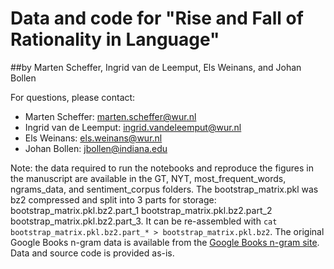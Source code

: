 # Data and code for "Rise and Fall of Rationality in Language"
##by Marten Scheffer, Ingrid van de Leemput, Els Weinans, and Johan Bollen

For questions, please contact:

- Marten Scheffer: marten.scheffer@wur.nl
- Ingrid van de Leemput: ingrid.vandeleemput@wur.nl
- Els Weinans: els.weinans@wur.nl
- Johan Bollen: jbollen@indiana.edu

Note: the data required to run the notebooks and reproduce the figures in the manuscript are available in the GT, NYT, most_frequent_words, ngrams_data, and sentiment_corpus folders. The bootstrap_matrix.pkl was bz2 compressed and split into 3 parts for storage: bootstrap_matrix.pkl.bz2.part_1 bootstrap_matrix.pkl.bz2.part_2 bootstrap_matrix.pkl.bz2.part_3. It can be re-assembled with `cat bootstrap_matrix.pkl.bz2.part_* > bootstrap_matrix.pkl.bz2`. The original Google Books n-gram data is available from the [Google Books n-gram site](https://storage.googleapis.com/books/ngrams/books/datasetsv3.html). Data and source code is provided as-is.

